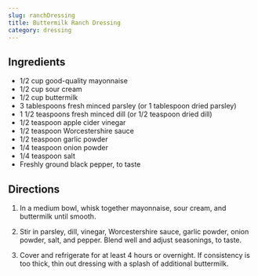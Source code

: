 ```yaml
---
slug: ranchDressing
title: Buttermilk Ranch Dressing
category: dressing
---
```


Ingredients
-----------

*   1/2 cup good-quality mayonnaise
*   1/2 cup sour cream
*   1/2 cup buttermilk
*   3 tablespoons fresh minced parsley (or 1 tablespoon dried parsley)
*   1 1/2 teaspoons fresh minced dill (or 1/2 teaspoon dried dill)
*   1/2 teaspoon apple cider vinegar
*   1/2 teaspoon Worcestershire sauce
*   1/2 teaspoon garlic powder
*   1/4 teaspoon onion powder
*   1/4 teaspoon salt
*   Freshly ground black pepper, to taste


Directions
----------

1.  In a medium bowl, whisk together mayonnaise, sour cream, and buttermilk until smooth.

2.  Stir in parsley, dill, vinegar, Worcestershire sauce, garlic powder, onion powder, salt, and pepper. Blend well and adjust seasonings, to taste. 

3.  Cover and refrigerate for at least 4 hours or overnight. If consistency is too thick, thin out dressing with a splash of additional buttermilk.
